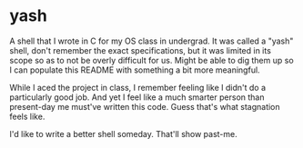 # yash

A shell that I wrote in C for my OS class in undergrad. It was called a "yash" shell, don't remember the exact specifications, but it was limited in its scope so as to not be overly difficult for us. Might be able to dig them up so I can populate this README with something a bit more meaningful.

While I aced the project in class, I remember feeling like I didn't do a particularly good job. And yet I feel like a much smarter person than present-day me must've written this code. Guess that's what stagnation feels like. 

I'd like to write a better shell someday. That'll show past-me.
